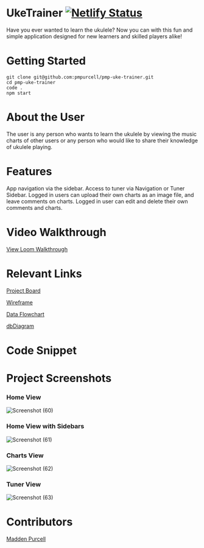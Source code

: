 # UkeTrainer [![Netlify Status](https://api.netlify.com/api/v1/badges/c2b3264f-d100-4d2c-94d6-1bdad6594b3e/deploy-status)](https://app.netlify.com/sites/uke-trainer/deploys)

Have you ever wanted to learn the ukulele? Now you can with this fun and simple application designed for new learners and skilled players alike!

# Getting Started

```
git clone git@github.com:pmpurcell/pmp-uke-trainer.git
cd pmp-uke-trainer
code .
npm start
```

# About the User
The user is any person who wants to learn the ukulele by viewing the music charts of other users or any person who would like to share their knowledge of ukulele playing.

# Features
App navigation via the sidebar.
Access to tuner via Navigation or Tuner Sidebar.
Logged in users can upload their own charts as an image file, and leave comments on charts.
Logged in user can edit and delete their own comments and charts.

# Video Walkthrough
[View Loom Walkthrough](https://www.loom.com/share/808236a5fb5a45109c3391c1ec633771)

# Relevant Links

[Project Board](https://github.com/pmpurcell/pmp-uke-trainer/projects/2)

[Wireframe](https://www.figma.com/file/l4pWynSUT4WSYE7NQwNe2S/UkeTrainer?node-id=2%3A8)

[Data Flowchart](https://docs.google.com/presentation/d/150pbPMswwvxcIecNT_T0ZeW2giK0yruHtbN3teiehhY/edit#slide=id.p)

[dbDiagram](https://dbdiagram.io/d/61a594278c901501c0d87604)

# Code Snippet

# Project Screenshots
### Home View
![Screenshot (60)](https://user-images.githubusercontent.com/86082231/146828009-fbebd459-9fff-4ed5-8857-36598f1ae21d.png)

### Home View with Sidebars
![Screenshot (61)](https://user-images.githubusercontent.com/86082231/146828046-840971e9-44e8-4345-b698-47180ff2c749.png)

### Charts View
![Screenshot (62)](https://user-images.githubusercontent.com/86082231/146828075-345708a9-42f8-43f9-af03-15e37da2f550.png)

### Tuner View
![Screenshot (63)](https://user-images.githubusercontent.com/86082231/146828098-e0ad8547-27c7-4802-bddf-031bf8c37aa2.png)

# Contributors
[Madden Purcell](https://github.com/pmpurcell)
